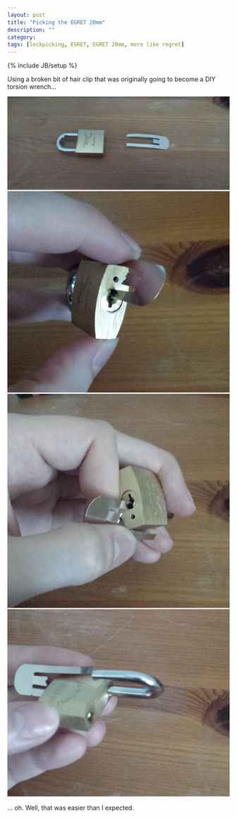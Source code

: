 ```yaml
---
layout: post
title: "Picking the EGRET 20mm"
description: ""
category: 
tags: [lockpicking, EGRET, EGRET 20mm, more like regret]
---
```

{% include JB/setup %}

Using a broken bit of hair clip that was originally going to become a DIY torsion wrench...

<img src="/images/lockpicking-egret/001.jpg">

<img src="/images/lockpicking-egret/002.jpg">

<img src="/images/lockpicking-egret/003.jpg">

<img src="/images/lockpicking-egret/004.jpg">

... oh. Well, that was easier than I expected. 
